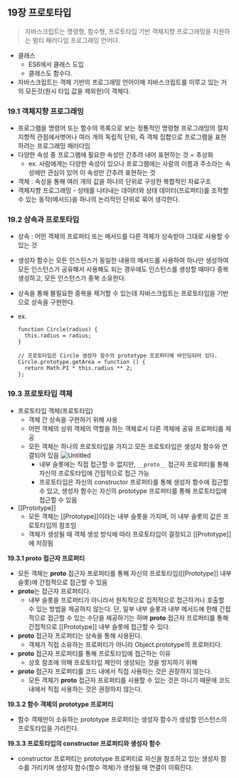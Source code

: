 ## 19장 프로토타입

> 자바스크립트는 명령형, 함수형, 프로토타입 기반 객체지향 프로그래밍을 지원하는 멀티 패러다임 프로그래밍 언어다.

- 클래스
  - ES6에서 클래스 도입
  - 클래스도 함수다.
- 자바스크립트는 객체 기반의 프로그래밍 언어이매 자바스크립트를 이루고 있는 거의 모든것(원시 타입 값을 제외한)이 객체다.

### 19.1 객체지향 프로그래밍

- 프로그램을 명령어 또는 함수의 목록으로 보는 정통적인 명령형 프로그래밍의 절차지향적 관점에서벗어나 여러 개의 독립적 단위, 즉 객체 집합으로 프로그램을 표현하려는 프로그래밍 패러다임
- 다양한 속성 중 프로그램에 필요한 속성만 간추려 내어 표현하는 것 = 추상화
  - ex. 사람에게는 다양한 속성이 있으나 프로그램에는 사람의 이름과 주소라는 속성에만 관심이 있어 이 속성만 간추려 표현하는 것
- 객체 : 속성을 통해 여러 개의 값을 하나의 단위로 구성한 복합적인 자료구조
- 객체지향 프로그래밍 - 상태를 나타내는 데이터와 상태 데이터(프로퍼티)를 조작할 수 있는 동작(메서드)을 하나의 논리적인 단위로 묶어 생각한다.

### 19.2 상속과 프로토타입

- 상속 : 어떤 객체의 프로퍼티 또는 메서드를 다른 객체가 상속받아 그대로 사용할 수 있는 것
- 생성자 함수는 모든 인스턴스가 동일한 내용의 메서드를 사용하여 하나만 생성하여 모든 인스턴스가 공유해서 사용해도 되는 경우에도 인스턴스를 생성할 때마다 중복 생성하고, 모든 인스턴스가 중복 소유한다.
- 상속을 통해 불필요한 중복을 제거할 수 있는데 자바스크립트는 프로토타입을 기반으로 상속을 구현한다.
- ex.

  ```tsx
  function Circle(radius) {
    this.radius = radius;
  }

  // 프로토타입은 Circle 생성자 함수의 prototype 프로퍼티에 바인딩되어 있다.
  Circle.prototype.getArea = function () {
    return Math.PI * this.radius ** 2;
  };
  ```

### 19.3 프로토타입 객체

- 프로토타입 객체(프로토타입)
  - 객체 간 상속을 구현하기 위해 사용
  - 어떤 객체의 상위 객체의 역할을 하는 객체로서 다른 객체에 공유 프로퍼티를 제공
  - 모든 객체는 하나의 프로토타입을 가지고 모든 프로토타입은 생성자 함수와 연결되어 있음
    ![Untitled](https://prod-files-secure.s3.us-west-2.amazonaws.com/43245a8c-9cd2-4c2e-99fc-e8ff4195e8c7/06d243b2-7392-414a-874e-256087c4e37d/Untitled.png)
    - 내부 슬롯에는 직접 접근할 수 없지만, `__proto__` 접근자 프로퍼티를 통해 자신의 프로토타입에 간접적으로 접근 가능
    - 프로토타입은 자신의 constructor 프로퍼티를 통해 생성자 함수에 접근할 수 있고, 생성자 함수는 자신의 prototype 프로퍼티를 통해 프로토타입에 접근할 수 있음
- \[\[Prototype\]\]
  - 모든 객체는 \[\[Prototype\]\]이라는 내부 슬롯을 가지며, 이 내부 슬롯의 값은 프로토타입의 참조임
  - 객체가 생성될 때 객체 생성 방식에 따라 프로토타입이 결정되고 \[\[Prototype\]\]에 저장됨

**19.3.1 **proto** 접근자 프로퍼티**

- 모든 객체는 **proto** 접근자 프로퍼티를 통해 자신의 프로토타입(\[\[Prototype\]\] 내부 슬롯)에 간접적으로 접근할 수 있음
- **proto**는 접근자 프로퍼티다.
  - 내부 슬롯을 프로퍼티가 아니라서 원칙적으로 집적적으로 접근하거나 호출할 수 있는 방법을 제공하지 않는다. 단, 일부 내부 슬롯과 내부 메서드에 한해 간접적으로 접근할 수 있는 수단을 제공하기는 하며 **proto** 접근자 프로퍼티를 통해 간접적으로 \[\[Prototype\]\] 내부 슬롯에 접근할 수 있다.
- **proto** 접근자 프로퍼티는 상속을 통해 사용된다.
  - 객체가 직접 소유하는 프로퍼티가 아니라 Object.prototype의 프로퍼티다.
- **proto** 접근자 프로퍼티를 통해 프로토타입에 접근하는 이유
  - 상호 참조에 의해 프로토타입 체인이 생성되는 것을 방지하기 위해
- **proto** 접근자 프로퍼티를 코드 내에서 직접 사용하는 것은 권장하지 않는다.
  - 모든 객체가 **proto** 접근자 프로퍼티를 사용할 수 있는 것은 아니기 때문에 코드 내에서 직접 사용하는 것은 권장하지 않는다.

**19.3.2 함수 객체의 prototype 프로퍼티**

- 함수 객체만이 소유하는 prototype 프로퍼티는 생성자 함수가 생성할 인스턴스의 프로토타입을 가리킨다.

**19.3.3 프로토타입의 constructor 프로퍼티와 생성자 함수**

- constructor 프로퍼티는 prototype 프로퍼티로 자신을 참조하고 있는 생성자 함수를 가리키며 생성자 함수(함수 객체)가 생성될 때 연결이 이뤄진다.
